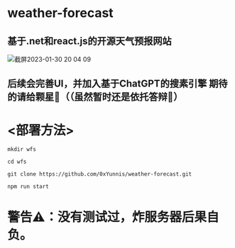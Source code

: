 # weather-forecast
## 基于.net和react.js的开源天气预报网站
![截屏2023-01-30 20 04 09](https://user-images.githubusercontent.com/110269012/215473164-fd37e67f-fd66-409c-a8be-579a63e73a00.png)
## 后续会完善UI，并加入基于ChatGPT的搜素引擎 期待的请给颗星🌟（（虽然暂时还是依托答辩💩）
# <部署方法>
```
mkdir wfs
```
```
cd wfs
```
```
git clone https://github.com/0xYunnis/weather-forecast.git
```
```
npm run start

```
# 警告⚠️：没有测试过，炸服务器后果自负。
